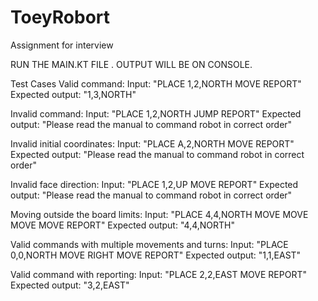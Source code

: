 # ToeyRobort
Assignment for interview

RUN THE MAIN.KT FILE .
OUTPUT WILL BE ON CONSOLE.

Test Cases 
Valid command:
Input: "PLACE 1,2,NORTH MOVE REPORT"
Expected output: "1,3,NORTH"

Invalid command:
Input: "PLACE 1,2,NORTH JUMP REPORT"
Expected output: "Please read the manual to command robot in correct order"

Invalid initial coordinates:
Input: "PLACE A,2,NORTH MOVE REPORT"
Expected output: "Please read the manual to command robot in correct order"

Invalid face direction:
Input: "PLACE 1,2,UP MOVE REPORT"
Expected output: "Please read the manual to command robot in correct order"

Moving outside the board limits:
Input: "PLACE 4,4,NORTH MOVE MOVE MOVE MOVE REPORT"
Expected output: "4,4,NORTH"

Valid commands with multiple movements and turns:
Input: "PLACE 0,0,NORTH MOVE RIGHT MOVE REPORT"
Expected output: "1,1,EAST"

Valid command with reporting:
Input: "PLACE 2,2,EAST MOVE REPORT"
Expected output: "3,2,EAST"
